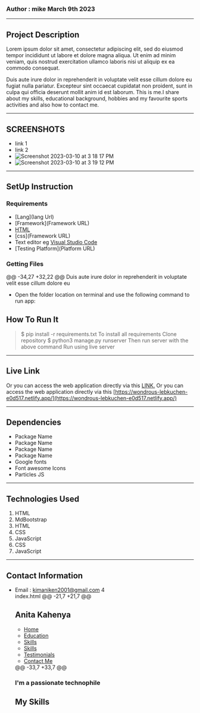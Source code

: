 ### Author : mike March 9th 2023
****
## Project Description
Lorem ipsum dolor sit amet, consectetur adipiscing elit, sed do eiusmod tempor incididunt ut labore et dolore magna aliqua. Ut enim ad minim veniam, quis nostrud exercitation ullamco laboris nisi ut aliquip ex ea commodo consequat. 

Duis aute irure dolor in reprehenderit in voluptate velit esse cillum dolore eu fugiat nulla pariatur. Excepteur sint occaecat cupidatat non proident, sunt in culpa qui officia deserunt mollit anim id est laborum.
This is me.I share about my skills, educational background, hobbies and my favourite sports activities and also how to contact me.
******

## SCREENSHOTS
- link 1
- link 2
- ![Screenshot 2023-03-10 at 3 18 17 PM](https://user-images.githubusercontent.com/62019551/224314212-22edcb5c-9bb7-4200-9243-6299b41e5fff.png)
- ![Screenshot 2023-03-10 at 3 19 12 PM](https://user-images.githubusercontent.com/62019551/224314464-241b4b6e-e902-40d0-aafa-8efe357c73fa.png)



********
## SetUp Instruction
### Requirements
* [Lang](lang Url)
* [Framework](Framework URL)
* [HTML](html.com)
* [css](Framework URL)
* Text editor eg [Visual Studio Code](https://code.visualstudio.com/download)
* [Testing Platform](Platform URL)


### Getting Files
@@ -34,27 +32,22 @@ Duis aute irure dolor in reprehenderit in voluptate velit esse cillum dolore eu
* Open the folder location on terminal and use the following command to run app:

## How To Run It
>  $ pip install -r requirements.txt
To install all requirements
>  Clone repository
> $ python3 manage.py runserver
Then run server with the above command
> Run using live server
*****
## Live Link
Or you can access the web application directly via this [LINK.](link.com/)
Or you can access the web application directly via this [https://wondrous-lebkuchen-e0d517.netlify.app/](https://wondrous-lebkuchen-e0d517.netlify.app/)
*****
## Dependencies
- Package Name
- Package Name
- Package Name
- Package Name
- Google fonts
- Font awesome Icons
- Particles JS
*****
## Technologies Used
1. HTML
2. MdBootstrap
3. HTML
4. CSS
5. JavaScript
2. CSS
3. JavaScript
*****
## Contact Information
* Email : kimaniken2001@gmail.com
  4  
index.html
@@ -21,7 +21,7 @@ <h2 class="logo">Anita<span> Kahenya</span></h2>
            <ul>
                <li><a href="#">Home</a></li>
                <li><a href="#">Education</a></li>
                <li><a href="#">Skills</a></li>
                <li><a href="#skills">Skills</a></li>
                <li><a href="#">Testimonials</a></li>
                <li><a href="#">Contact Me</a></li>
            </ul>
@@ -33,7 +33,7 @@ <h3>I'm a passionate technophile</h3>
        </div>
    </div>
    <!--------MY SKILLS-------->
    <div class="skills">
    <div class="skills" id="skills">
        <div class="title">
            <h2>My Skills</h2>
        </div>
